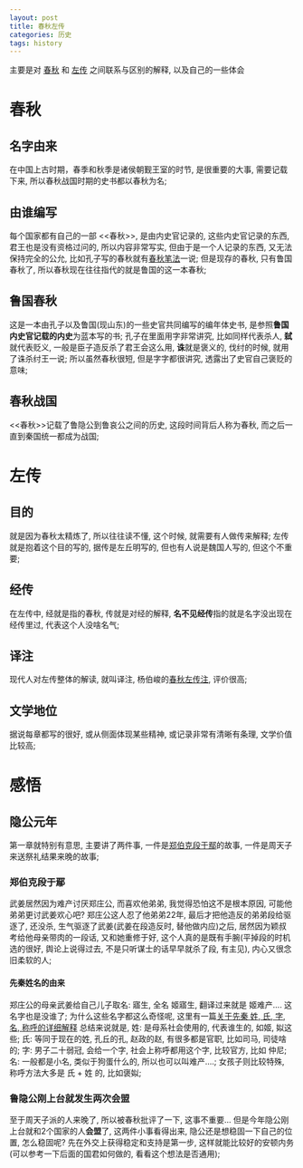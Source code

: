 ```yaml
---
layout: post
title: 春秋左传
categories: 历史
tags: history
---
```

主要是对 [春秋](https://zh.wikipedia.org/wiki/%E6%98%A5%E7%A7%8B%E7%AC%94%E6%B3%95) 和 [左传](https://zh.wikipedia.org/wiki/%E5%B7%A6%E4%BC%A0) 之间联系与区别的解释, 以及自己的一些体会

# 春秋
## 名字由来
在中国上古时期，春季和秋季是诸侯朝觐王室的时节, 是很重要的大事, 需要记载下来, 所以春秋战国时期的史书都以春秋为名;

## 由谁编写
每个国家都有自己的一部 <<春秋>>, 是由内史官记录的, 这些内史官记录的东西, 君王也是没有资格过问的, 所以内容非常写实, 但由于是一个人记录的东西, 又无法保持完全的公允, 比如孔子写的春秋就有[春秋笔法](https://zh.wikipedia.org/wiki/%E6%98%A5%E7%A7%8B%E7%AC%94%E6%B3%95)一说;
但是现存的春秋, 只有鲁国春秋了, 所以春秋现在往往指代的就是鲁国的这一本春秋;

## 鲁国春秋
这是一本由孔子以及鲁国(现山东)的一些史官共同编写的编年体史书, 是参照**鲁国内史官记载的内史**为蓝本写的书;
孔子在里面用字非常讲究, 比如同样代表杀人, **弑**就代表贬义, 一般是臣子造反杀了君王会这么用, **诛**就是褒义的, 伐纣的时候, 就用了诛杀纣王一说;
所以虽然春秋很短, 但是字字都很讲究, 透露出了史官自己褒贬的意味;

## 春秋战国
<<春秋>>记载了鲁隐公到鲁哀公之间的历史, 这段时间背后人称为春秋, 而之后一直到秦国统一都成为战国;

# 左传
## 目的
就是因为春秋太精炼了, 所以往往读不懂, 这个时候, 就需要有人做传来解释;
左传就是抱着这个目的写的, 据传是左丘明写的, 但也有人说是魏国人写的, 但这个不重要;

## 经传
在左传中, 经就是指的春秋, 传就是对经的解释, **名不见经传**指的就是名字没出现在经传里过, 代表这个人没啥名气;

## 译注
现代人对左传整体的解读, 就叫译注, 杨伯峻的[春秋左传注](https://book.douban.com/subject/4146127/), 评价很高;

## 文学地位
据说每章都写的很好, 或从侧面体现某些精神, 或记录非常有清晰有条理, 文学价值比较高;

# 感悟
## 隐公元年
第一章就特别有意思, 主要讲了两件事, 一件是[郑伯克段于鄢](https://www.zhihu.com/question/24880183)的故事, 一件是周天子来送祭礼结果来晚的故事;

### 郑伯克段于鄢
武姜居然因为难产讨厌郑庄公, 而喜欢他弟弟, 我觉得恐怕这不是根本原因, 可能他弟弟更讨武姜欢心吧?
郑庄公这人忍了他弟弟22年, 最后才把他造反的弟弟段给驱逐了, 还没杀, 生气驱逐了武姜(武姜在段造反时, 替他做内应)之后, 居然因为颖叔考给他母亲带肉的一段话, 又和她重修于好, 这个人真的是既有手腕(平掉段的时机选的很好, 舆论上说得过去, 不是只听谋士的话早早就杀了段, 有主见), 内心又很念旧柔软的人;
#### 先秦姓名的由来
郑庄公的母亲武姜给自己儿子取名: 寤生, 全名 姬寤生, 翻译过来就是 姬难产.... 这名字也是没谁了;
为什么这些名字都这么奇怪呢, 这里有一篇[关于先秦 姓, 氏, 字, 名, 称呼的详细解释](https://www.zhihu.com/question/31032618)
总结来说就是, 
姓: 是母系社会使用的, 代表谁生的, 如姬, 姒这些; 
氏: 等同于现在的姓, 孔丘的孔, 赵政的赵, 有很多都是官职, 比如司马, 司徒啥的;
字: 男子二十弱冠, 会给一个字, 社会上称呼都用这个字, 比较官方, 比如 仲尼;
名: 一般都是小名, 类似于狗蛋什么的, 所以也可以叫难产....;
女孩子则比较特殊, 称呼方法大多是 氏 + 姓 的, 比如褒姒;

### 鲁隐公刚上台就发生两次会盟
至于周天子派的人来晚了, 所以被春秋批评了一下, 这事不重要... 但是今年隐公刚上台就和2个国家的人**会盟**了, 这两件小事看得出来, 隐公还是想稳固一下自己的位置, 怎么稳固呢? 先在外交上获得稳定和支持是第一步, 这样就能比较好的安顿内务(可以参考一下后面的国君如何做的, 看看这个想法是否通用);


